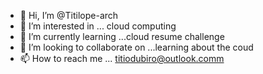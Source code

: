 - 👋 Hi, I’m @Titilope-arch
- 👀 I’m interested in ... cloud computing
- 🌱 I’m currently learning ...cloud resume challenge
- 💞️ I’m looking to collaborate on ...learning about the coud
- 📫 How to reach me ... titiodubiro@outlook.comm

<!---
Titilope-arch/Titilope-arch is a ✨ special ✨ repository because its `README.md` (this file) appears on your GitHub profile.
You can click the Preview link to take a look at your changes.
--->
